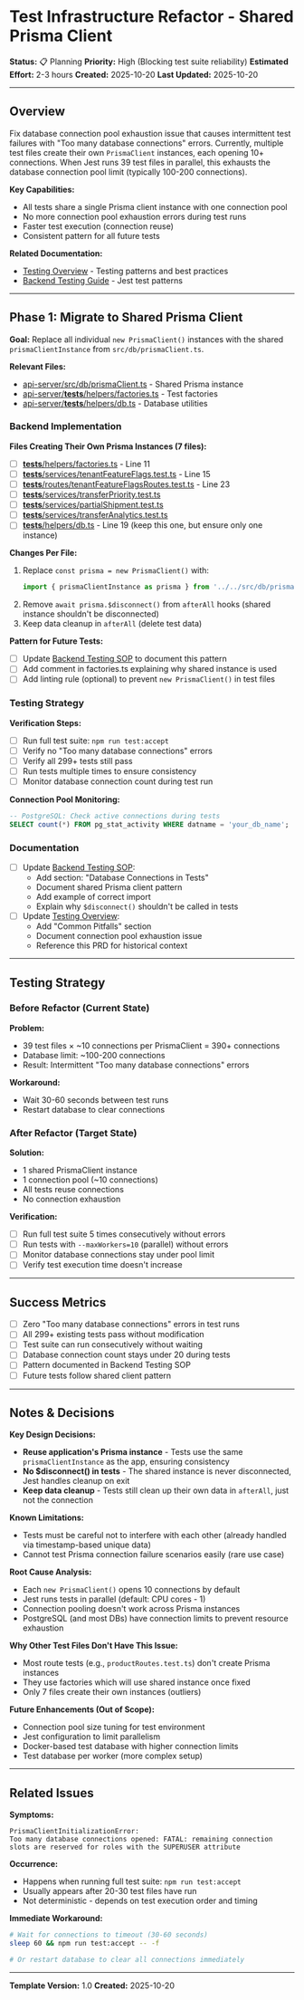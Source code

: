 # Test Infrastructure Refactor - Shared Prisma Client

**Status:** 📋 Planning
**Priority:** High (Blocking test suite reliability)
**Estimated Effort:** 2-3 hours
**Created:** 2025-10-20
**Last Updated:** 2025-10-20

---

## Overview

Fix database connection pool exhaustion issue that causes intermittent test failures with "Too many database connections" errors. Currently, multiple test files create their own `PrismaClient` instances, each opening 10+ connections. When Jest runs 39 test files in parallel, this exhausts the database connection pool limit (typically 100-200 connections).

**Key Capabilities:**
- All tests share a single Prisma client instance with one connection pool
- No more connection pool exhaustion errors during test runs
- Faster test execution (connection reuse)
- Consistent pattern for all future tests

**Related Documentation:**
- [Testing Overview](../../SOP/testing_overview.md) - Testing patterns and best practices
- [Backend Testing Guide](../../SOP/backend_testing.md) - Jest test patterns

---

## Phase 1: Migrate to Shared Prisma Client

**Goal:** Replace all individual `new PrismaClient()` instances with the shared `prismaClientInstance` from `src/db/prismaClient.ts`.

**Relevant Files:**
- [api-server/src/db/prismaClient.ts](../../../api-server/src/db/prismaClient.ts) - Shared Prisma instance
- [api-server/__tests__/helpers/factories.ts](../../../api-server/__tests__/helpers/factories.ts) - Test factories
- [api-server/__tests__/helpers/db.ts](../../../api-server/__tests__/helpers/db.ts) - Database utilities

### Backend Implementation

**Files Creating Their Own Prisma Instances (7 files):**
- [ ] [__tests__/helpers/factories.ts](../../../api-server/__tests__/helpers/factories.ts) - Line 11
- [ ] [__tests__/services/tenantFeatureFlags.test.ts](../../../api-server/__tests__/services/tenantFeatureFlags.test.ts) - Line 15
- [ ] [__tests__/routes/tenantFeatureFlagsRoutes.test.ts](../../../api-server/__tests__/routes/tenantFeatureFlagsRoutes.test.ts) - Line 23
- [ ] [__tests__/services/transferPriority.test.ts](../../../api-server/__tests__/services/transferPriority.test.ts)
- [ ] [__tests__/services/partialShipment.test.ts](../../../api-server/__tests__/services/partialShipment.test.ts)
- [ ] [__tests__/services/transferAnalytics.test.ts](../../../api-server/__tests__/services/transferAnalytics.test.ts)
- [ ] [__tests__/helpers/db.ts](../../../api-server/__tests__/helpers/db.ts) - Line 19 (keep this one, but ensure only one instance)

**Changes Per File:**
1. Replace `const prisma = new PrismaClient()` with:
   ```typescript
   import { prismaClientInstance as prisma } from '../../src/db/prismaClient.js'
   ```
2. Remove `await prisma.$disconnect()` from `afterAll` hooks (shared instance shouldn't be disconnected)
3. Keep data cleanup in `afterAll` (delete test data)

**Pattern for Future Tests:**
- [ ] Update [Backend Testing SOP](../../SOP/backend_testing.md) to document this pattern
- [ ] Add comment in factories.ts explaining why shared instance is used
- [ ] Add linting rule (optional) to prevent `new PrismaClient()` in test files

### Testing Strategy

**Verification Steps:**
- [ ] Run full test suite: `npm run test:accept`
- [ ] Verify no "Too many database connections" errors
- [ ] Verify all 299+ tests still pass
- [ ] Run tests multiple times to ensure consistency
- [ ] Monitor database connection count during test run

**Connection Pool Monitoring:**
```sql
-- PostgreSQL: Check active connections during tests
SELECT count(*) FROM pg_stat_activity WHERE datname = 'your_db_name';
```

### Documentation

- [ ] Update [Backend Testing SOP](../../SOP/backend_testing.md):
  - Add section: "Database Connections in Tests"
  - Document shared Prisma client pattern
  - Add example of correct import
  - Explain why `$disconnect()` shouldn't be called in tests
- [ ] Update [Testing Overview](../../SOP/testing_overview.md):
  - Add "Common Pitfalls" section
  - Document connection pool exhaustion issue
  - Reference this PRD for historical context

---

## Testing Strategy

### Before Refactor (Current State)

**Problem:**
- 39 test files × ~10 connections per PrismaClient = 390+ connections
- Database limit: ~100-200 connections
- Result: Intermittent "Too many database connections" errors

**Workaround:**
- Wait 30-60 seconds between test runs
- Restart database to clear connections

### After Refactor (Target State)

**Solution:**
- 1 shared PrismaClient instance
- 1 connection pool (~10 connections)
- All tests reuse connections
- No connection exhaustion

**Verification:**
- [ ] Run full test suite 5 times consecutively without errors
- [ ] Run tests with `--maxWorkers=10` (parallel) without errors
- [ ] Monitor database connections stay under pool limit
- [ ] Verify test execution time doesn't increase

---

## Success Metrics

- [ ] Zero "Too many database connections" errors in test runs
- [ ] All 299+ existing tests pass without modification
- [ ] Test suite can run consecutively without waiting
- [ ] Database connection count stays under 20 during tests
- [ ] Pattern documented in Backend Testing SOP
- [ ] Future tests follow shared client pattern

---

## Notes & Decisions

**Key Design Decisions:**
- **Reuse application's Prisma instance** - Tests use the same `prismaClientInstance` as the app, ensuring consistency
- **No $disconnect() in tests** - The shared instance is never disconnected, Jest handles cleanup on exit
- **Keep data cleanup** - Tests still clean up their own data in `afterAll`, just not the connection

**Known Limitations:**
- Tests must be careful not to interfere with each other (already handled via timestamp-based unique data)
- Cannot test Prisma connection failure scenarios easily (rare use case)

**Root Cause Analysis:**
- Each `new PrismaClient()` opens 10 connections by default
- Jest runs tests in parallel (default: CPU cores - 1)
- Connection pooling doesn't work across Prisma instances
- PostgreSQL (and most DBs) have connection limits to prevent resource exhaustion

**Why Other Test Files Don't Have This Issue:**
- Most route tests (e.g., `productRoutes.test.ts`) don't create Prisma instances
- They use factories which will use shared instance once fixed
- Only 7 files create their own instances (outliers)

**Future Enhancements (Out of Scope):**
- Connection pool size tuning for test environment
- Jest configuration to limit parallelism
- Docker-based test database with higher connection limits
- Test database per worker (more complex setup)

---

## Related Issues

**Symptoms:**
```
PrismaClientInitializationError:
Too many database connections opened: FATAL: remaining connection
slots are reserved for roles with the SUPERUSER attribute
```

**Occurrence:**
- Happens when running full test suite: `npm run test:accept`
- Usually appears after 20-30 test files have run
- Not deterministic - depends on test execution order and timing

**Immediate Workaround:**
```bash
# Wait for connections to timeout (30-60 seconds)
sleep 60 && npm run test:accept -- -f

# Or restart database to clear all connections immediately
```

---

**Template Version:** 1.0
**Created:** 2025-10-20
